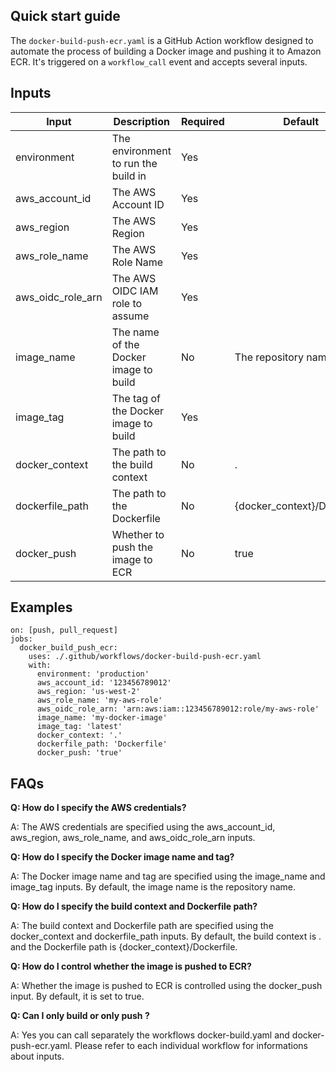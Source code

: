 ## Quick start guide

The `docker-build-push-ecr.yaml` is a GitHub Action workflow designed to automate the process of building a Docker image and pushing it to Amazon ECR. It's triggered on a `workflow_call` event and accepts several inputs.

## Inputs

| Input             | Description                           | Required | Default                     |
| ----------------- | ------------------------------------- | -------- | --------------------------- |
| environment       | The environment to run the build in   | Yes      |                             |
| aws_account_id    | The AWS Account ID                    | Yes      |                             |
| aws_region        | The AWS Region                        | Yes      |                             |
| aws_role_name     | The AWS Role Name                     | Yes      |                             |
| aws_oidc_role_arn | The AWS OIDC IAM role to assume       | Yes      |                             |
| image_name        | The name of the Docker image to build | No       | The repository name         |
| image_tag         | The tag of the Docker image to build  | Yes      |                             |
| docker_context    | The path to the build context         | No       | .                           |
| dockerfile_path   | The path to the Dockerfile            | No       | {docker_context}/Dockerfile |
| docker_push       | Whether to push the image to ECR      | No       | true                        |

## Examples

```
on: [push, pull_request]
jobs:
  docker_build_push_ecr:
    uses: ./.github/workflows/docker-build-push-ecr.yaml
    with:
      environment: 'production'
      aws_account_id: '123456789012'
      aws_region: 'us-west-2'
      aws_role_name: 'my-aws-role'
      aws_oidc_role_arn: 'arn:aws:iam::123456789012:role/my-aws-role'
      image_name: 'my-docker-image'
      image_tag: 'latest'
      docker_context: '.'
      dockerfile_path: 'Dockerfile'
      docker_push: 'true'
```

## FAQs

**Q: How do I specify the AWS credentials?**

A: The AWS credentials are specified using the aws_account_id, aws_region, aws_role_name, and aws_oidc_role_arn inputs.

**Q: How do I specify the Docker image name and tag?**

A: The Docker image name and tag are specified using the image_name and image_tag inputs. By default, the image name is the repository name.

**Q: How do I specify the build context and Dockerfile path?**

A: The build context and Dockerfile path are specified using the docker_context and dockerfile_path inputs. By default, the build context is . and the Dockerfile path is {docker_context}/Dockerfile.

**Q: How do I control whether the image is pushed to ECR?**

A: Whether the image is pushed to ECR is controlled using the docker_push input. By default, it is set to true.

**Q: Can I only build or only push ?**

A: Yes you can call separately the workflows docker-build.yaml and docker-push-ecr.yaml. Please refer to each individual workflow for informations about inputs.

